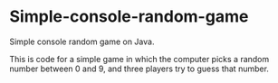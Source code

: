# Simple-console-random-game
Simple console random game on Java.

This is code for a simple game in which the computer picks a random number between 0 and 9, and three players try to guess that number.
